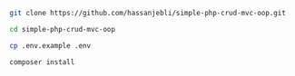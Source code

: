 ```bash
git clone https://github.com/hassanjebli/simple-php-crud-mvc-oop.git
```
```bash
cd simple-php-crud-mvc-oop
```
```bash
cp .env.example .env
```
```bash
composer install
```
